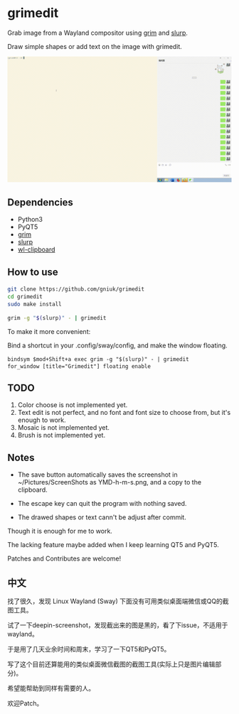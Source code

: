 # grimedit

Grab image from a Wayland compositor using [grim] and [slurp].

Draw simple shapes or add text on the image with grimedit.

![](https://github.com/gniuk/grimedit/blob/master/demo/demo.gif)

## Dependencies

* Python3
* PyQT5
* [grim]
* [slurp]
* [wl-clipboard]

## How to use

```sh
git clone https://github.com/gniuk/grimedit
cd grimedit
sudo make install
```

```sh
grim -g "$(slurp)" - | grimedit
```

To make it more convenient:

Bind a shortcut in your .config/sway/config, and make the window floating.

```
bindsym $mod+Shift+a exec grim -g "$(slurp)" - | grimedit
for_window [title="Grimedit"] floating enable
```

## TODO

1. Color choose is not implemented yet.
2. Text edit is not perfect, and no font and font size to choose from, but it's enough to work.
3. Mosaic is not implemented yet.
4. Brush is not implemented yet.

## Notes

* The save button automatically saves the screenshot in ~/Pictures/ScreenShots as YMD-h-m-s.png, and a copy to the clipboard.

* The escape key can quit the program with nothing saved.

* The drawed shapes or text cann't be adjust after commit.


Though it is enough for me to work.

The lacking feature maybe added when I keep learning QT5 and PyQT5.

Patches and Contributes are welcome!

## 中文

找了很久，发现 Linux Wayland (Sway) 下面没有可用类似桌面端微信或QQ的截图工具。

试了一下deepin-screenshot，发现截出来的图是黑的，看了下issue，不适用于wayland。

于是用了几天业余时间和周末，学习了一下QT5和PyQT5。

写了这个目前还算能用的类似桌面微信截图的截图工具(实际上只是图片编辑部分)。

希望能帮助到同样有需要的人。

欢迎Patch。

[grim]: https://github.com/emersion/grim
[slurp]: https://github.com/emersion/slurp
[wl-clipboard]: https://github.com/bugaevc/wl-clipboard
